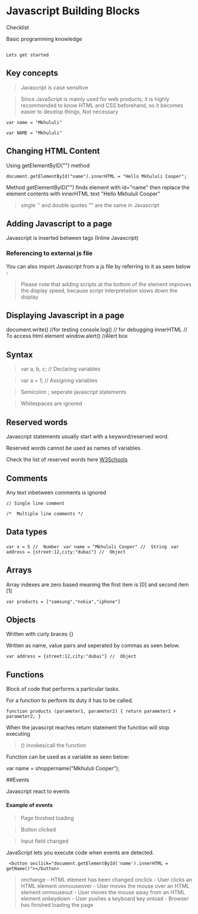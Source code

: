 # Javascript Building Blocks

Checklist

Basic programming knowledge

```

Lets get started

````

## Key concepts

> Javascript is case sensitive

> Since JavaScript is mainly used for web products, it is highly recommended to know HTML and CSS beforehand,
 so it becomes easier to develop things, Not necessary



````
var name = "Mkhululi"

var NAME = "Mkhululi"

````

## Changing HTML Content

Using getElementByID("") method

```` document.getElementById("name").innerHTML = "Hello Mkhululi Cooper"; ````

Method getElementByID("") finds element with id="name" then replace the element contents with innerHTML text "Hello Mkhululi Cooper"

> single '' and double quotes "" are the same in Javascript

## Adding Javascript to a page

Javascript is inserted between <script></script> tags (Inline Javascript)

### Referencing to external js file

You can also import Javascript from a js file by referring to it as seen below :

<script src="jsfile.js"></script>


> Please note that adding scripts at the bottom of the <body> element improves the display speed, 
because script interpretation slows down the display

## Displaying Javascript in a page

document.write() //for testing
console.log() // for debugging
innerHTML // To access html element
window.alert() //Alert box

## Syntax

> var a, b, c; // Declaring variables

> var a = 1; // Assigning variables

> Semicolon ; seperate javascript statements

> Whitespaces are ignored


## Reserved words

Javascript statements usually start with a keyword/reserved word.

Reserved words cannot be used as names of variables.

Check the list of reserved words here [W3Schools](https://www.w3schools.com/js/js_reserved.asp)

## Comments

Any text inbetween comments is ignored

```` // Single line comment ````

```` /*  Multiple line comments */ ````

## Data types

```` var x = 5 //  Number ````
```` var name = "Mkhululi Cooper" //  String````
```` var address = {street:12,city:"dubai"} //  Object````

## Arrays

Array indexes are zero based meaning the first item is [0] and second item [1]

```` var products = ["samsung","nokia","iphone"] ````


## Objects

Written with curly braces {}

Written as name, value pairs and seperated by commas as seen below.

```` var address = {street:12,city:"dubai"} //  Object ````

## Functions

Block of code that performs a particular tasks.

For a function to perform its duty it has to be called.

```` function products (parameter1, parameter2) { return parameter1 + parameter2; } ````

When the javascrpt reaches return statement the function will stop executing

> () invokes/call the function


Function can be used as a variable as seen below:

var name = shoppername("Mkhululi Cooper");


##Events

Javascript react to events

#### Example of events

> Page finished loading

> Button clicked

> Input field changed

JavaScript lets you execute code when events are detected.

```` <button onclick="document.getElementById('name').innerHTML = getName()"></button>````

> onchange - HTML element has been changed
> onclick - User clicks an HTML element
> onmouseover - User moves the mouse over an HTML element
> onmouseout - User moves the mouse away from an HTML element
> onkeydown - User pushes a keyboard key
> onload - Browser has finished loading the page







